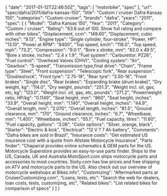 {
    "date": "2017-01-12T22:46:50Z",
    "tags": [
        "motorbike",
        "spec"
    ],
    "url": "spec\/dafra\/2011\/dafra-kansas-150",
    "title": "Custom \/ cruiser Dafra Kansas 150",
    "categories": "Custom-cruiser",
    "brands": "dafra",
    "years": "2011",
    "spec": [
        {
            "Model": "Dafra Kansas 150",
            "Year": "2011",
            "Category": "Custom \/ cruiser",
            "Rating": "63.6 out of 100. Show full rating and compare with other bikes",
            "Displacement, ccm": "149.60",
            "Displacement, cubic inches": "9.13",
            "Engine type": "Single cylinder, four-stroke",
            "Power, HP": "13.10",
            "Power at RPM": "8400",
            "Top speed, km\/h": "118.0",
            "Top speed, mph": "73.3",
            "Compression": "9.0:1",
            "Bore x stroke, mm": "62.0 x 49.5",
            "Bore x stroke, inches": "2.4 x 1.9",
            "Fuel system": "Carburettor. PZ26",
            "Fuel control": "Overhead Valves (OHV)",
            "Cooling system": "Air",
            "Gearbox": "5-speed",
            "Transmission type,final drive": "Chain",
            "Frame type": "Steel",
            "Front suspension": "Telescopic fork",
            "Rear suspension": "Doubleshock",
            "Front tyre": "2.75-18",
            "Rear tyre": "3.50-16",
            "Front brakes": "Single disc",
            "Rear brakes": "Expanding brake (drum brake)",
            "Dry weight, kg": "114.0",
            "Dry weight, pounds": "251.3",
            "Weight incl. oil, gas, etc, kg": "123.0",
            "Weight incl. oil, gas, etc, pounds": "271.2",
            "Power\/weight ratio, HP\/kg": "0.1149",
            "Seat height, mm": "860",
            "Seat height, inches": "33.9",
            "Overall height, mm": "1.140",
            "Overall height, inches": "44.9",
            "Overall length, mm": "2.070",
            "Overall length, inches": "81.5",
            "Ground clearance, mm": "170",
            "Ground clearance, inches": "6.7",
            "Wheelbase, mm": "1.400",
            "Wheelbase, inches": "55.1",
            "Fuel capacity, litres": "11.60",
            "Fuel capacity, gallons": "3.06",
            "Color options": "Silver, orange, black",
            "Starter": "Electric & kick",
            "Electrical": "12 V ? 7 Ah battery",
            "Comments": "Dafra bikes are sold in Brazil",
            "Insurance costs": "Get estimated US insurance cost with a quote from Allstate Motorcycle Insurance",
            "Parts finder": "Chaparral provides online schematics & OEM parts for the US.   Motorcycle Superstore provides an easy-to-use parts finder. Ships to the US, Canada, UK and Australia.MotoSport.com ships motorcycle parts and accessories to most countries.    Sixity.com has low prices and free shipping on ATV and motorcycle parts to the US. Also check out our overview of motorcycle webshops at Bikez.info",
            "Customizing": "Aftermarked parts at CruiserCustomizing.com",
            "Loans, tests, etc": "Search the web for dealers, loan costs, tests, customizing, etc",
            "Related bikes": "List related bikes for comparison of specs"
        }
    ]
}